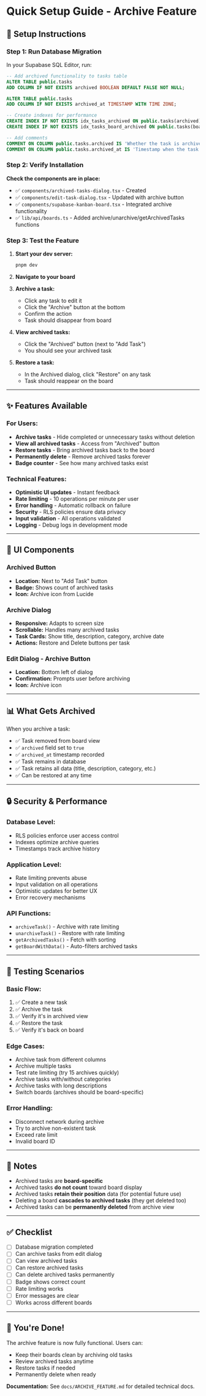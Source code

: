 # Quick Setup Guide - Archive Feature

## 🚀 Setup Instructions

### Step 1: Run Database Migration

In your Supabase SQL Editor, run:

```sql
-- Add archived functionality to tasks table
ALTER TABLE public.tasks 
ADD COLUMN IF NOT EXISTS archived BOOLEAN DEFAULT FALSE NOT NULL;

ALTER TABLE public.tasks 
ADD COLUMN IF NOT EXISTS archived_at TIMESTAMP WITH TIME ZONE;

-- Create indexes for performance
CREATE INDEX IF NOT EXISTS idx_tasks_archived ON public.tasks(archived);
CREATE INDEX IF NOT EXISTS idx_tasks_board_archived ON public.tasks(board_id, archived);

-- Add comments
COMMENT ON COLUMN public.tasks.archived IS 'Whether the task is archived (hidden from board)';
COMMENT ON COLUMN public.tasks.archived_at IS 'Timestamp when the task was archived';
```

### Step 2: Verify Installation

**Check the components are in place:**
- ✅ `components/archived-tasks-dialog.tsx` - Created
- ✅ `components/edit-task-dialog.tsx` - Updated with archive button
- ✅ `components/supabase-kanban-board.tsx` - Integrated archive functionality
- ✅ `lib/api/boards.ts` - Added archive/unarchive/getArchivedTasks functions

### Step 3: Test the Feature

1. **Start your dev server:**
   ```bash
   pnpm dev
   ```

2. **Navigate to your board**

3. **Archive a task:**
   - Click any task to edit it
   - Click the "Archive" button at the bottom
   - Confirm the action
   - Task should disappear from board

4. **View archived tasks:**
   - Click the "Archived" button (next to "Add Task")
   - You should see your archived task

5. **Restore a task:**
   - In the Archived dialog, click "Restore" on any task
   - Task should reappear on the board

---

## ✨ Features Available

### For Users:

- **Archive tasks** - Hide completed or unnecessary tasks without deletion
- **View all archived tasks** - Access from "Archived" button
- **Restore tasks** - Bring archived tasks back to the board
- **Permanently delete** - Remove archived tasks forever
- **Badge counter** - See how many archived tasks exist

### Technical Features:

- **Optimistic UI updates** - Instant feedback
- **Rate limiting** - 10 operations per minute per user
- **Error handling** - Automatic rollback on failure
- **Security** - RLS policies ensure data privacy
- **Input validation** - All operations validated
- **Logging** - Debug logs in development mode

---

## 🎨 UI Components

### Archived Button
- **Location:** Next to "Add Task" button
- **Badge:** Shows count of archived tasks
- **Icon:** Archive icon from Lucide

### Archive Dialog
- **Responsive:** Adapts to screen size
- **Scrollable:** Handles many archived tasks
- **Task Cards:** Show title, description, category, archive date
- **Actions:** Restore and Delete buttons per task

### Edit Dialog - Archive Button
- **Location:** Bottom left of dialog
- **Confirmation:** Prompts user before archiving
- **Icon:** Archive icon

---

## 📊 What Gets Archived

When you archive a task:
- ✅ Task removed from board view
- ✅ `archived` field set to `true`
- ✅ `archived_at` timestamp recorded
- ✅ Task remains in database
- ✅ Task retains all data (title, description, category, etc.)
- ✅ Can be restored at any time

---

## 🔒 Security & Performance

### Database Level:
- RLS policies enforce user access control
- Indexes optimize archive queries
- Timestamps track archive history

### Application Level:
- Rate limiting prevents abuse
- Input validation on all operations
- Optimistic updates for better UX
- Error recovery mechanisms

### API Functions:
- `archiveTask()` - Archive with rate limiting
- `unarchiveTask()` - Restore with rate limiting
- `getArchivedTasks()` - Fetch with sorting
- `getBoardWithData()` - Auto-filters archived tasks

---

## 🧪 Testing Scenarios

### Basic Flow:
1. ✅ Create a new task
2. ✅ Archive the task
3. ✅ Verify it's in archived view
4. ✅ Restore the task
5. ✅ Verify it's back on board

### Edge Cases:
- Archive task from different columns
- Archive multiple tasks
- Test rate limiting (try 15 archives quickly)
- Archive tasks with/without categories
- Archive tasks with long descriptions
- Switch boards (archives should be board-specific)

### Error Handling:
- Disconnect network during archive
- Try to archive non-existent task
- Exceed rate limit
- Invalid board ID

---

## 📝 Notes

- Archived tasks are **board-specific**
- Archived tasks **do not count** toward board display
- Archived tasks **retain their position** data (for potential future use)
- Deleting a board **cascades to archived tasks** (they get deleted too)
- Archived tasks can be **permanently deleted** from archive view

---

## ✅ Checklist

- [ ] Database migration completed
- [ ] Can archive tasks from edit dialog
- [ ] Can view archived tasks
- [ ] Can restore archived tasks
- [ ] Can delete archived tasks permanently
- [ ] Badge shows correct count
- [ ] Rate limiting works
- [ ] Error messages are clear
- [ ] Works across different boards

---

## 🎉 You're Done!

The archive feature is now fully functional. Users can:
- Keep their boards clean by archiving old tasks
- Review archived tasks anytime
- Restore tasks if needed
- Permanently delete when ready

**Documentation:** See `docs/ARCHIVE_FEATURE.md` for detailed technical docs.
